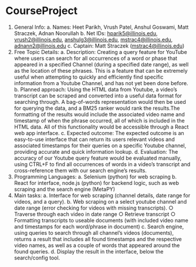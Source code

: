 # CourseProject

1. General Info:
a. Names: Heet Parikh, Vrush Patel, Anshul Goswami, Matt Straczek, Adnan
Noorullah
b. Net IDs: hparik5@illinois.edu, vrush2@illinois.edu, anshulg3@illinois.edu,
mstrac4@illinois.edu, adnann2@illinois.edu
c. Captain: Matt Straczek (mstrac4@illinois.edu)
2. Free Topic Details:
a. Description: Creating a query feature for YouTube where users can search for all
occurrences of a word or phase that appeared in a specified Channel (during a
specified date range), as well as the location of these phrases. This is a feature
that can be extremely useful when attempting to quickly and efficiently find
specific information from a Youtube Channel, and has not yet been done before.
b. Planned approach: Using the HTML data from Youtube, a video’s transcript can
be scraped and converted into a useful data format for searching through. A
bag-of-words representation would then be used for querying the data, and a
BM25 ranker would rank the results.The formatting of the results would include
the associated video name and timestamp of when the phrase occurred, all of
which is included in the HTML data. All of this functionality would be accessible
through a React web app interface.
c. Expected outcome: The expected outcome is an easy-to-use interface that can
return its users relevant videos and associated timestamps for their queries on a
specific Youtube channel, providing accurate and quick information lookup.
d. Evaluation: The accuracy of our Youtube query feature would be evaluated
manually, using CTRL+F to find all occurrences of words in a video’s transcript
and cross-reference them with our search engine’s results.
3. Programming Languages:
a. Selenium (python) for web scraping
b. React for interface, node.js (python) for backend logic, such as web scraping and
the search engine (MetaPY)
4. Main tasks:
a. Interface for web scraping (channel details, date range for videos, and
a query).
b. Web scraping on a select youtube channel and date range (error
checking for videos with missing transcripts).
○ Traverse through each video in date range
○ Retrieve transcript
○ Formatting transcripts to useable documents (with included video name
and timestamps for each word/phrase in document)
c. Search engine, using queries to search through all channel’s videos
(documents), returns a result that includes all found timestamps and the
respective video names, as well as a couple of words that appeared around the
found queries.
d. Display the result in the interface, below the search/config tool.
